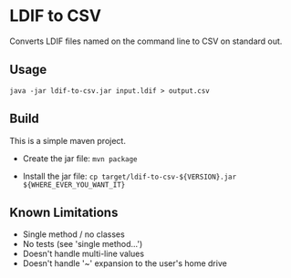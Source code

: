 # LDIF to CSV

Converts LDIF files named on the command line to CSV on standard out.

## Usage

`java -jar ldif-to-csv.jar input.ldif > output.csv`

## Build

This is a simple maven project.

* Create the jar file: `mvn package`

* Install the jar file: `cp target/ldif-to-csv-${VERSION}.jar ${WHERE_EVER_YOU_WANT_IT}`

## Known Limitations

* Single method / no classes
* No tests (see 'single method...')
* Doesn't handle multi-line values
* Doesn't handle '~' expansion to the user's home drive
